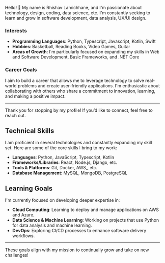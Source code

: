 

Hello! 👋 My name is Rhishav Lamichhane, and I'm passionate about technology, design, coding, data science, etc. I'm constantly seeking to learn and grow in software development, data analysis, UX/UI design.

### Interests
- **Programming Languages**: Python, Typescript, Javascript, Kotlin, Swift
- **Hobbies**: Basketball, Reading Books, Video Games, Guitar
- **Areas of Growth**: I'm particularly focused on expanding my skills in Web and Software Development, Basic Frameworks, and .NET Core


### Career Goals
I aim to build a career that allows me to leverage technology to solve real-world problems and create user-friendly applications. I'm enthusiastic about collaborating with others who share a commitment to innovation, learning, and making a positive impact.

---

Thank you for stopping by my profile! If you’d like to connect, feel free to reach out.

## Technical Skills

I am proficient in several technologies and constantly expanding my skill set. Here are some of the core skills I bring to my work:

- **Languages**: Python, JavaScript, Typescript, Kotlin
- **Frameworks/Libraries**: React, Node.js, Django, etc.
- **Tools & Platforms**: Git, Docker, AWS,, etc.
- **Database Management**: MySQL, MongoDB, PostgreSQL

## Learning Goals

I'm currently focused on developing deeper expertise in:

- **Cloud Computing**: Learning to deploy and manage applications on AWS and Azure.
- **Data Science & Machine Learning**: Working on projects that use Python for data analysis and machine learning.
- **DevOps**: Exploring CI/CD processes to enhance software delivery workflows.

---

These goals align with my mission to continually grow and take on new challenges!
